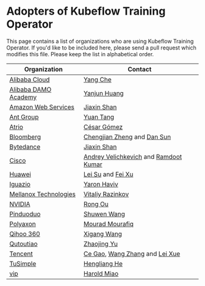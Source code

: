 # Adopters of Kubeflow Training Operator

This page contains a list of organizations who are using Kubeflow Training Operator. If you'd like to be included here, please send a pull request which modifies this file. Please keep the list in alphabetical order.

| Organization | Contact |
| ------------ | ------- |
| [Alibaba Cloud](https://us.alibabacloud.com/) | [Yang Che](https://github.com/cheyang) |
| [Alibaba DAMO Academy](https://damo.alibaba.com/) | [Yanjun Huang](https://damo.alibaba.com/about/) |
| [Amazon Web Services](https://aws.amazon.com/) | [Jiaxin Shan](https://github.com/Jeffwan) |
| [Ant Group](https://www.antgroup.com/) | [Yuan Tang](https://github.com/terrytangyuan) |
| [Atrio](https://www.atrio.io/) | [César Gómez](https://github.com/cesargomez) |
| [Bloomberg](https://www.bloomberg.com/) | [Chengjian Zheng](https://github.com/czheng94) and [Dan Sun](https://github.com/yuzisun) |
| [Bytedance](https://www.bytedance.com/) | [Jiaxin Shan](https://github.com/Jeffwan) |
| [Cisco](https://www.cisco.com/) | [Andrey Velichkevich](https://github.com/andreyvelich) and [Ramdoot Kumar](https://github.com/ramdootp) |
| [Huawei](https://www.huawei.com/) | [Lei Su](https://github.com/suleisl2000) and [Fei Xu](https://github.com/fisherxu) |
| [Iguazio](https://www.iguazio.com/) | [Yaron Haviv](https://github.com/yaronha) |
| [Mellanox Technologies](https://www.mellanox.com/) | [Vitaliy Razinkov](https://github.com/vtlrazin) |
| [NVIDIA](https://www.nvidia.com/) | [Rong Ou](https://github.com/rongou) |
| [Pinduoduo](https://en.pinduoduo.com/) | [Shuwen Wang](https://github.com/antshuwen) |
| [Polyaxon](https://polyaxon.com/) | [Mourad Mourafiq](https://github.com/mouradmourafiq) |
| [Qihoo 360](https://www.360.cn/) | [Xigang Wang](https://github.com/xigang) |
| [Qutoutiao](https://www.qutoutiao.net/) | [Zhaojing Yu](https://github.com/yuzhaojing) |
| [Tencent](http://tencent.com/en-us/) | [Ce Gao](https://github.com/gaocegege), [Wang Zhang](https://github.com/zw0610) and [Lei Xue](https://github.com/carmark)  |
| [TuSimple](https://www.tusimple.com/) | [Hengliang He](https://github.com/henglianghe) |
| [vip](https://www.vip.com/) | [Harold Miao](https://github.com/oikomi) |
